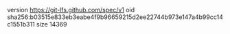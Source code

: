 version https://git-lfs.github.com/spec/v1
oid sha256:b03515e833eb3eabe4f9b96659215d2ee22744b973e147a4b99cc14c1551b311
size 14369
